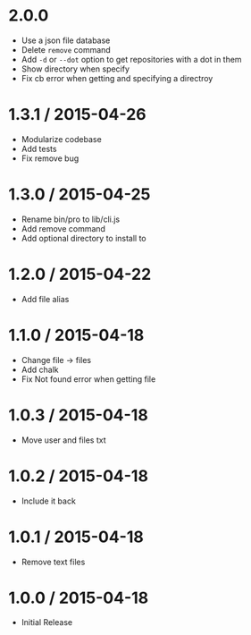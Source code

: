 2.0.0
=================

  * Use a json file database
  * Delete `remove` command
  * Add `-d` or `--dot` option to get repositories with a dot in them
  * Show directory when specify
  * Fix cb error when getting and specifying a directroy

1.3.1 / 2015-04-26
==================

  * Modularize codebase
  * Add tests
  * Fix remove bug

1.3.0 / 2015-04-25
==================

  * Rename bin/pro to lib/cli.js
  * Add remove command
  * Add optional directory to install to

1.2.0 / 2015-04-22
==================

  * Add file alias

1.1.0 / 2015-04-18
==================

  * Change file -> files
  * Add chalk
  * Fix Not found error when getting file

1.0.3 / 2015-04-18
==================

  * Move user and files txt

1.0.2 / 2015-04-18
==================

  * Include it back

1.0.1 / 2015-04-18
==================

  * Remove text files

1.0.0 / 2015-04-18
==================

  * Initial Release
